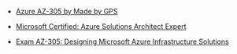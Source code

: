 

- [Azure AZ-305 by Made by GPS](https://github.com/madebygps/projects/tree/main/az-305)

- [Microsoft Certified: Azure Solutions Architect Expert](https://learn.microsoft.com/en-us/credentials/certifications/azure-solutions-architect/)
- [Exam AZ-305: Designing Microsoft Azure Infrastructure Solutions](https://learn.microsoft.com/en-us/credentials/certifications/exams/az-305/)